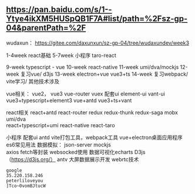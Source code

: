 ## https://pan.baidu.com/s/1--Ytye4ikXM5HUSpQB1F7A#list/path=%2Fsz-gp-04&parentPath=%2F


wudaxun： https://gitee.com/daxunxun/sz-gp-04/tree/wudaxundev/week3

1-4week react基础
5-7week 小程序 taro-react

9-week typescript - vue
10-week react-native
11-week umi/dva/mockjs
12-week 复习vue/ d3js
13-week electron+vue  vue3+ts
14-week 复习webpack/ vite学习/ 其他技术涉及 




vue相关：
vue2， vue3  vue-router vuex 
配套ui element-ui vant-ui vue3+typescript+element3  vue+antd vue3+ts+vant

react相关
react+antd react-router redux  redux-thunk redux-saga mobx 
umi/dva  
react+typescript+umi
react-native 
react-taro
 
小程序
配套ui antd 
vite打包工具，webpack工具
vue+electron桌面应用程序
es6常见用法
数据模拟： json-server  mockjs  
axios fetch等封装 websocked使用
数据可视化echarts  D3js（https://d3js.org/）  antv
大屏数据展示开发
webrtc技术
```
google
35.220.158.246
peterliloveyou
]Tco~0vomBJtucW
```





